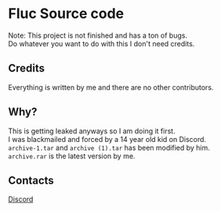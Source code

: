 # Fluc Source code
Note: This project is not finished and has a ton of bugs.  
Do whatever you want to do with this I don't need credits.  

## Credits
Everything is written by me and there are no other contributors.  

## Why?
This is getting leaked anyways so I am doing it first.  
I was blackmailed and forced by a 14 year old kid on Discord.  
`archive-1.tar` and `archive (1).tar` has been modified by him.  
`archive.rar` is the latest version by me.

## Contacts
[Discord](https://discord.gg/ham)  
